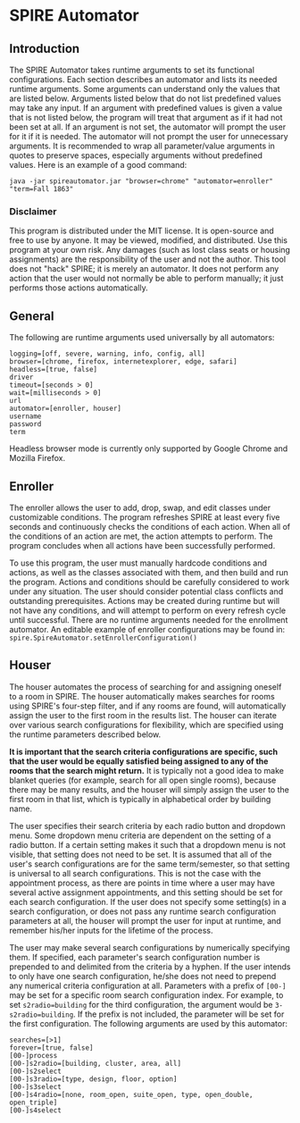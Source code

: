 # SPIRE Automator
## Introduction
The SPIRE Automator takes runtime arguments to set its functional configurations.
Each section describes an automator and lists its needed runtime arguments.
Some arguments can understand only the values that are listed below.
Arguments listed below that do not list predefined values may take any input.
If an argument with predefined values is given a value that is not listed below,
the program will treat that argument as if it had not been set at all.
If an argument is not set, the automator will prompt the user for it if it is needed.
The automator will not prompt the user for unnecessary arguments.
It is recommended to wrap all parameter/value arguments in quotes to preserve spaces,
especially arguments without predefined values. Here is an example of a good command:

	java -jar spireautomator.jar "browser=chrome" "automator=enroller" "term=Fall 1863"

### Disclaimer
This program is distributed under the MIT license. It is open-source and free to use by anyone.
It may be viewed, modified, and distributed. Use this program at your own risk.
Any damages (such as lost class seats or housing assignments) are the responsibility of
the user and not the author. This tool does not "hack" SPIRE; it is merely an automator.
It does not perform any action that the user would not normally be able to perform manually;
it just performs those actions automatically.

## General
The following are runtime arguments used universally by all automators:

	logging=[off, severe, warning, info, config, all]
	browser=[chrome, firefox, internetexplorer, edge, safari]
	headless=[true, false]
	driver
	timeout=[seconds > 0]
	wait=[milliseconds > 0]
	url
	automator=[enroller, houser]
	username
	password
	term
	
Headless browser mode is currently only supported by Google Chrome and Mozilla Firefox.
## Enroller
The enroller allows the user to add, drop, swap, and edit classes under customizable conditions.
The program refreshes SPIRE at least every five seconds and continuously checks the conditions
of each action. When all of the conditions of an action are met, the action attempts to perform.
The program concludes when all actions have been successfully performed.

To use this program, the user must manually hardcode conditions and actions, as well as
the classes associated with them, and then build and run the program. Actions and conditions
should be carefully considered to work under any situation. The user should consider potential
class conflicts and outstanding prerequisites. Actions may be created during runtime but will
not have any conditions, and will attempt to perform on every refresh cycle until successful.
There are no runtime arguments needed for the enrollment automator.
An editable example of enroller configurations may be found in:
	`spire.SpireAutomator.setEnrollerConfiguration()`
## Houser
The houser automates the process of searching for and assigning oneself to a room in SPIRE.
The houser automatically makes searches for rooms using SPIRE's four-step filter, and if
    any rooms are found, will automatically assign the user to the first room in the results
    list. The houser can iterate over various search configurations for flexibility, which are
    specified using the runtime parameters described below.

**It is important that the search criteria configurations are specific, such that the user would
    be equally satisfied being assigned to any of the rooms that the search might return.** It is
    typically not a good idea to make blanket queries (for example, search for all open single
    rooms), because there may be many results, and the houser will simply assign the user to the
    first room in that list, which is typically in alphabetical order by building name.

The user specifies their search criteria by each radio button and dropdown menu. Some dropdown
    menu criteria are dependent on the setting of a radio button. If a certain setting makes it
     such that a dropdown menu is not visible, that setting does not need to be set.
     It is assumed that all of the user's search configurations are for the same term/semester,
     so that setting is universal to all search configurations. This is not the case with the
     appointment process, as there are points in time where a user may have several active
     assignment appointments, and this setting should be set for each search configuration.
     If the user does not specify some setting(s) in a search configuration, or does not pass
     any runtime search configuration parameters at all, the houser will prompt the user for
     input at runtime, and remember his/her inputs for the lifetime of the process.

The user may make several search configurations by numerically specifying them. If specified,
    each parameter's search configuration number is prepended to and delimited from the
    criteria by a hyphen. If the user intends to only have one search configuration, he/she
    does not need to prepend any numerical criteria configuration at all.
Parameters with a prefix of `[00-]` may be set for a specific room search configuration index.
	For example, to set `s2radio=building` for the third configuration, the argument would be
	`3-s2radio=building`. If the prefix is not included, the parameter will be set for the
	first configuration.
The following arguments are used by this automator:

	searches=[>1]
	forever=[true, false]
	[00-]process
	[00-]s2radio=[building, cluster, area, all]
	[00-]s2select
	[00-]s3radio=[type, design, floor, option]
	[00-]s3select
	[00-]s4radio=[none, room_open, suite_open, type, open_double, open_triple]
    [00-]s4select 